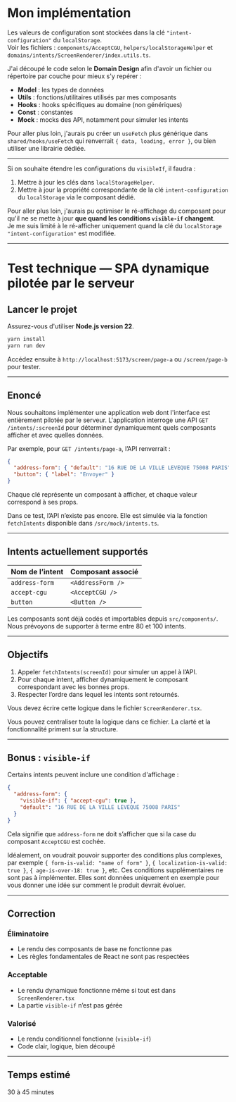 # Mon implémentation

Les valeurs de configuration sont stockées dans la clé `"intent-configuration"` du `localStorage`.  
Voir les fichiers : `components/AcceptCGU`, `helpers/localStorageHelper` et `domains/intents/ScreenRenderer/index.utils.ts`.

J'ai découpé le code selon le **Domain Design** afin d'avoir un fichier ou répertoire par couche pour mieux s'y repérer :

- **Model** : les types de données
- **Utils** : fonctions/utilitaires utilisés par mes composants
- **Hooks** : hooks spécifiques au domaine (non génériques)
- **Const** : constantes
- **Mock** : mocks des API, notamment pour simuler les intents

Pour aller plus loin, j'aurais pu créer un `useFetch` plus générique dans `shared/hooks/useFetch` qui renverrait `{ data, loading, error }`, ou bien utiliser une librairie dédiée.

---

Si on souhaite étendre les configurations du `visibleIf`, il faudra :

1. Mettre à jour les clés dans `localStorageHelper`.
2. Mettre à jour la propriété correspondante de la clé `intent-configuration` du `localStorage` via le composant dédié.

Pour aller plus loin, j'aurais pu optimiser le ré-affichage du composant pour qu'il ne se mette à jour **que quand les conditions `visible-if` changent**.  
Je me suis limité à le ré-afficher uniquement quand la clé du `localStorage` `"intent-configuration"` est modifiée.

---

# Test technique — SPA dynamique pilotée par le serveur

## Lancer le projet

Assurez-vous d'utiliser **Node.js version 22**.

```bash
yarn install
yarn run dev

```

Accédez ensuite à `http://localhost:5173/screen/page-a` ou `/screen/page-b` pour tester.

---

## Enoncé

Nous souhaitons implémenter une application web dont l'interface est entièrement pilotée par le serveur. L'application interroge une API `GET /intents/:screenId` pour déterminer dynamiquement quels composants afficher et avec quelles données.

Par exemple, pour `GET /intents/page-a`, l’API renverrait :

```json
{
  "address-form": { "default": "16 RUE DE LA VILLE LEVEQUE 75008 PARIS" },
  "button": { "label": "Envoyer" }
}
```

Chaque clé représente un composant à afficher, et chaque valeur correspond à ses props.

Dans ce test, l’API n’existe pas encore. Elle est simulée via la fonction `fetchIntents` disponible dans `/src/mock/intents.ts`.

---

## Intents actuellement supportés

| Nom de l’intent | Composant associé |
| --------------- | ----------------- |
| `address-form`  | `<AddressForm />` |
| `accept-cgu`    | `<AcceptCGU />`   |
| `button`        | `<Button />`      |

Les composants sont déjà codés et importables depuis `src/components/`. Nous prévoyons de supporter à terme entre 80 et 100 intents.

---

## Objectifs

1. Appeler `fetchIntents(screenId)` pour simuler un appel à l’API.
2. Pour chaque intent, afficher dynamiquement le composant correspondant avec les bonnes props.
3. Respecter l’ordre dans lequel les intents sont retournés.

Vous devez écrire cette logique dans le fichier `ScreenRenderer.tsx`.

Vous pouvez centraliser toute la logique dans ce fichier. La clarté et la fonctionnalité priment sur la structure.

---

## Bonus : `visible-if`

Certains intents peuvent inclure une condition d'affichage :

```json
{
  "address-form": {
    "visible-if": { "accept-cgu": true },
    "default": "16 RUE DE LA VILLE LEVEQUE 75008 PARIS"
  }
}
```

Cela signifie que `address-form` ne doit s’afficher que si la case du composant `AcceptCGU` est cochée.

Idéalement, on voudrait pouvoir supporter des conditions plus complexes, par exemple `{ form-is-valid: "name of form" }`, `{ localization-is-valid: true }`, `{ age-is-over-18: true }`, etc.
Ces conditions supplémentaires ne sont pas à implémenter. Elles sont données uniquement en exemple pour vous donner une idée sur comment le produit devrait évoluer.

---

## Correction

### Éliminatoire

- Le rendu des composants de base ne fonctionne pas
- Les règles fondamentales de React ne sont pas respectées

### Acceptable

- Le rendu dynamique fonctionne même si tout est dans `ScreenRenderer.tsx`
- La partie `visible-if` n’est pas gérée

### Valorisé

- Le rendu conditionnel fonctionne (`visible-if`)
- Code clair, logique, bien découpé

---

## Temps estimé

30 à 45 minutes
